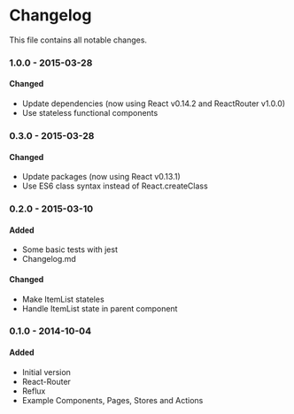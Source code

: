 # Changelog

This file contains all notable changes.

### 1.0.0 - 2015-03-28

#### Changed

* Update dependencies (now using React v0.14.2 and ReactRouter v1.0.0)
* Use stateless functional components

### 0.3.0 - 2015-03-28

#### Changed

* Update packages (now using React v0.13.1)
* Use ES6 class syntax instead of React.createClass

### 0.2.0 - 2015-03-10

#### Added

* Some basic tests with jest
* Changelog.md 

#### Changed

* Make ItemList stateles
* Handle ItemList state in parent component

### 0.1.0 - 2014-10-04

#### Added

* Initial version
* React-Router
* Reflux
* Example Components, Pages, Stores and Actions 
